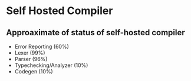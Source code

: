 # Self Hosted Compiler
## Approaximate of status of self-hosted compiler 
- Error Reporting (60%)
- Lexer (99%)
- Parser (96%)
- Typechecking/Analyzer (10%)
- Codegen (10%)